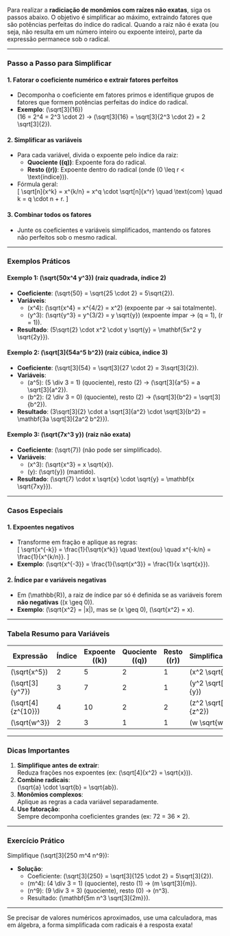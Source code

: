 Para realizar a **radiciação de monômios com raízes não exatas**, siga os passos abaixo. O objetivo é simplificar ao máximo, extraindo fatores que são potências perfeitas do índice do radical. Quando a raiz não é exata (ou seja, não resulta em um número inteiro ou expoente inteiro), parte da expressão permanece sob o radical.

---

### **Passo a Passo para Simplificar**
#### **1. Fatorar o coeficiente numérico e extrair fatores perfeitos**
- Decomponha o coeficiente em fatores primos e identifique grupos de fatores que formem potências perfeitas do índice do radical.
- **Exemplo**: \(\sqrt[3]{16}\)  
  \(16 = 2^4 = 2^3 \cdot 2\) → \(\sqrt[3]{16} = \sqrt[3]{2^3 \cdot 2} = 2 \sqrt[3]{2}\).

#### **2. Simplificar as variáveis**
- Para cada variável, divida o expoente pelo índice da raiz:
  - **Quociente (\(q\))**: Expoente fora do radical.
  - **Resto (\(r\))**: Expoente dentro do radical (onde \(0 \leq r < \text{índice}\)).
- Fórmula geral:  
  \[
  \sqrt[n]{x^k} = x^{k/n} = x^q \cdot \sqrt[n]{x^r} \quad \text{com} \quad k = q \cdot n + r.
  \]

#### **3. Combinar todos os fatores**
- Junte os coeficientes e variáveis simplificados, mantendo os fatores não perfeitos sob o mesmo radical.

---

### **Exemplos Práticos**
#### **Exemplo 1**: \(\sqrt{50x^4 y^3}\) (raiz quadrada, índice 2)  
- **Coeficiente**: \(\sqrt{50} = \sqrt{25 \cdot 2} = 5\sqrt{2}\).
- **Variáveis**:
  - \(x^4\): \(\sqrt{x^4} = x^{4/2} = x^2\) (expoente par → sai totalmente).
  - \(y^3\): \(\sqrt{y^3} = y^{3/2} = y \sqrt{y}\) (expoente ímpar → \(q = 1\), \(r = 1\)).
- **Resultado**: \(5\sqrt{2} \cdot x^2 \cdot y \sqrt{y} = \mathbf{5x^2 y \sqrt{2y}}\).

#### **Exemplo 2**: \(\sqrt[3]{54a^5 b^2}\) (raiz cúbica, índice 3)  
- **Coeficiente**: \(\sqrt[3]{54} = \sqrt[3]{27 \cdot 2} = 3\sqrt[3]{2}\).
- **Variáveis**:
  - \(a^5\): \(5 \div 3 = 1\) (quociente), resto \(2\) → \(\sqrt[3]{a^5} = a \sqrt[3]{a^2}\).
  - \(b^2\): \(2 \div 3 = 0\) (quociente), resto \(2\) → \(\sqrt[3]{b^2} = \sqrt[3]{b^2}\).
- **Resultado**: \(3\sqrt[3]{2} \cdot a \sqrt[3]{a^2} \cdot \sqrt[3]{b^2} = \mathbf{3a \sqrt[3]{2a^2 b^2}}\).

#### **Exemplo 3**: \(\sqrt{7x^3 y}\) (raiz não exata)  
- **Coeficiente**: \(\sqrt{7}\) (não pode ser simplificado).
- **Variáveis**:
  - \(x^3\): \(\sqrt{x^3} = x \sqrt{x}\).
  - \(y\): \(\sqrt{y}\) (mantido).
- **Resultado**: \(\sqrt{7} \cdot x \sqrt{x} \cdot \sqrt{y} = \mathbf{x \sqrt{7xy}}\).

---

### **Casos Especiais**
#### **1. Expoentes negativos**
- Transforme em fração e aplique as regras:  
  \[
  \sqrt{x^{-k}} = \frac{1}{\sqrt{x^k}} \quad \text{ou} \quad x^{-k/n} = \frac{1}{x^{k/n}}.
  \]
- **Exemplo**: \(\sqrt{x^{-3}} = \frac{1}{\sqrt{x^3}} = \frac{1}{x \sqrt{x}}\).

#### **2. Índice par e variáveis negativas**
- Em \(\mathbb{R}\), a raiz de índice par só é definida se as variáveis forem **não negativas** (\(x \geq 0\)).
- **Exemplo**: \(\sqrt{x^2} = |x|\), mas se \(x \geq 0\), \(\sqrt{x^2} = x\).

---

### **Tabela Resumo para Variáveis**
| Expressão          | Índice | Expoente (\(k\)) | Quociente (\(q\)) | Resto (\(r\)) | Simplificação               |
|--------------------|--------|------------------|-------------------|---------------|-----------------------------|
| \(\sqrt{x^5}\)     | 2      | 5                | 2                 | 1             | \(x^2 \sqrt{x}\)           |
| \(\sqrt[3]{y^7}\)  | 3      | 7                | 2                 | 1             | \(y^2 \sqrt[3]{y}\)        |
| \(\sqrt[4]{z^{10}}\)| 4      | 10               | 2                 | 2             | \(z^2 \sqrt[4]{z^2}\)      |
| \(\sqrt{w^3}\)     | 2      | 3                | 1                 | 1             | \(w \sqrt{w}\)             |

---

### **Dicas Importantes**
1. **Simplifique antes de extrair**:  
   Reduza frações nos expoentes (ex: \(\sqrt[4]{x^2} = \sqrt{x}\)).  
2. **Combine radicais**:  
   \(\sqrt{a} \cdot \sqrt{b} = \sqrt{ab}\).  
3. **Monômios complexos**:  
   Aplique as regras a cada variável separadamente.  
4. **Use fatoração**:  
   Sempre decomponha coeficientes grandes (ex: 72 = 36 × 2).

---

### **Exercício Prático**
Simplifique \(\sqrt[3]{250 m^4 n^9}\):  
- **Solução**:  
  - Coeficiente: \(\sqrt[3]{250} = \sqrt[3]{125 \cdot 2} = 5\sqrt[3]{2}\).  
  - \(m^4\): \(4 \div 3 = 1\) (quociente), resto \(1\) → \(m \sqrt[3]{m}\).  
  - \(n^9\): \(9 \div 3 = 3\) (quociente), resto \(0\) → \(n^3\).  
  - Resultado: \(\mathbf{5m n^3 \sqrt[3]{2m}}\).

---

Se precisar de valores numéricos aproximados, use uma calculadora, mas em álgebra, a forma simplificada com radicais é a resposta exata!